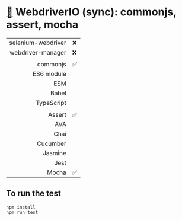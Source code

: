 # [:wolf:](https://github.com/xgirma/e2e_test_recipes/tree/master/configuration/webdriverio) WebdriverIO (sync): commonjs, assert, mocha

|   |  |
|---:|:---|
| selenium-webdriver | :x: |
| webdriver-manager | :x: |
|   |   |
| commonjs  | :white_check_mark: |
| ES6 module  |   |
| ESM  |  |
| Babel  |  |
| TypeScript  |  |
|   |   |
| Assert  | :white_check_mark:  |
| AVA  |   |
| Chai  |  |
| Cucumber  |   |
| Jasmine  |  | 
| Jest  |  | 
| Mocha  | :white_check_mark: |

## To run the test

    npm install
    npm run test
